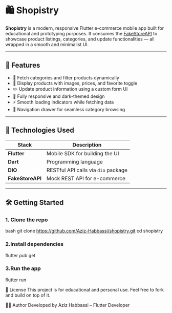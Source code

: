 # 🛍️ Shopistry

**Shopistry** is a modern, responsive Flutter e-commerce mobile app built for educational and prototyping purposes. It consumes the [FakeStoreAPI](https://fakestoreapi.com/) to showcase product listings, categories, and update functionalities — all wrapped in a smooth and minimalist UI.

---


## 🚀 Features

- 🔄 Fetch categories and filter products dynamically
- 🛒 Display products with images, prices, and favorite toggle
- ✏️ Update product information using a custom form UI
- 📱 Fully responsive and dark-themed design
- ⚡ Smooth loading indicators while fetching data
- 🧭 Navigation drawer for seamless category browsing

---

## 🧪 Technologies Used

| Stack        | Description                          |
|--------------|--------------------------------------|
| **Flutter**  | Mobile SDK for building the UI       |
| **Dart**     | Programming language                 |
| **DIO**     | RESTful API calls via `dio` package |
| **FakeStoreAPI** | Mock REST API for e-commerce      |

---

## 🛠️ Getting Started

### 1. Clone the repo

bash
git clone https://github.com/Aziz-Habbassi/shopistry.git
cd shopistry

### 2.Install dependencies
flutter pub get

### 3.Run the app
flutter run


📄 License
This project is for educational and personal use. Feel free to fork and build on top of it.

👨‍💻 Author
Developed by Aziz Habbassi – Flutter Developer
